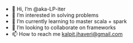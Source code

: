 - 👋 Hi, I’m @aka-LP-iter
- 👀 I’m interested in solving problems
- 🌱 I’m currently learning to master scala + spark
- 💞️ I’m looking to collaborate on frameworks
- 📫 How to reach me kalpit.jhaveri@gmail.com

<!---
aka-LP-iter/aka-LP-iter is a ✨ special ✨ repository because its `README.md` (this file) appears on your GitHub profile.
You can click the Preview link to take a look at your changes.
--->
